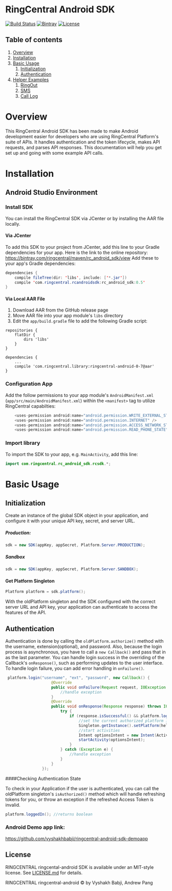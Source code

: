 # RingCentral Android SDK

[![Build Status](https://travis-ci.org/vyshakhbabji/ringcentral-android.svg)](https://travis-ci.org/vyshakhbabji/ringcentral-android)
[![Bintray][bintray-version-svg]][bintray-version-link]
[![License][license-svg]][license-link]


## Table of contents

1. [Overview](#overview)
2. [Installation](#installation)
3. [Basic Usage](#basic-usage)
	1. [Initialization](##initialization)
	2. [Authentication](##authentication)
4. [Helper Examples](#helper-examples)
	1. [RingOut](##performing-a-ringout)
	2. [SMS](##sending-an-sms)
	3. [Call Log](##getting-the-call-log)

# Overview

This RingCentral Android SDK has been made to make Android development easier for developers who are using RingCentral Platform's suite of APIs. It handles authentication and the token lifecycle, makes API requests, and parses API responses. This documentation will help you get set up and going with some example API calls.

# Installation

## Android Studio Environment

### Install SDK

You can install the RingCentral SDK via JCenter or by installing the AAR file locally.

#### Via JCenter

To add this SDK to your project from JCenter, add this line to your Gradle dependencies for your app. Here is the link to the online repository: https://bintray.com/ringcentral/maven/rc_android_sdk/view
Add these to your app's Gradle dependencies:

```java
dependencies {
    compile fileTree(dir: 'libs', include: ['*.jar'])
    compile 'com.ringcentral.rcandroidsdk:rc_android_sdk:0.5'
}
```

#### Via Local AAR File

1. Download AAR from the GitHub release page
2. Move AAR file into your app module's `libs` directory
3. Edit the `app/build.gradle` file to add the following Gradle script:

```
repositories {
    flatDir {
        dirs 'libs'
    }
}

dependencies {
    ...
    compile 'com.ringcentral.library:ringcentral-android-0-7@aar'
}
```

### Configuration App

Add the follow permissions to your app module's `AndroidManifest.xml` (`app/src/main/AndroidManifest.xml`) within the `<manifest>` tag to utilize RingCentral capabilties:

```java
    <uses-permission android:name="android.permission.WRITE_EXTERNAL_STORAGE" />
    <uses-permission android:name="android.permission.INTERNET" />
    <uses-permission android:name="android.permission.ACCESS_NETWORK_STATE" />
    <uses-permission android:name="android.permission.READ_PHONE_STATE" />
```

### Import library

To import the SDK to your app, e.g. `MainActivity`, add this line:

```java
import com.ringcentral.rc_android_sdk.rcsdk.*;
```

# Basic Usage

## Initialization

Create an instance of the global SDK object in your application, and configure it with your unique API key, secret, and server URL.

##### Production:

```java
sdk = new SDK(appKey, appSecret, Platform.Server.PRODUCTION);
```
##### Sandbox

```java
sdk = new SDK(appKey, appSecret, Platform.Server.SANDBOX);
```

#### Get Platform Singleton

```java
Platform platform = sdk.platform();
```
With the oldPlatform singleton and the SDK configured with the correct server URL and API key, your application can authenticate to access the features of the API.

## Authentication

Authentication is done by calling the `oldPlatform.authorize()` method with the username, extension(optional), and password. Also, because the login process is asynchronous, you have to call a `new Callback()` and pass that in as the last parameter. You can handle login success in the overriding of the Callback's `onResponse()`, such as performing updates to the user interface. To handle login failure, you can add error handling in `onFailure()`.

```java
 platform.login("username", "ext", "password", new Callback() {
                    @Override
                    public void onFailure(Request request, IOException e) {
                        //handle exception
                    }
                    @Override
                    public void onResponse(Response response) throws IOException {
                        try {
                            if (response.isSuccessful() && platform.loggedIn()) {
                                //set the current authorized platform instance to the singleton instance 
                                Singleton.getInstance().setPlatform(helpers);
                                //start activities
                                Intent optionsIntent = new Intent(ActivityA.this, ActivityB.class);
                                startActivity(optionsIntent);
                            }
                        } catch (Exception e) {
                            //handle exception
                        }
                    }
                });
```

####Checking Authentication State

To check in your Application if the user is authenticated, you can call the oldPlatform singleton's `isAuthorized()` method which will handle refreshing tokens for you, or throw an exception if the refreshed Access Token is invalid.

```java
platform.loggedIn(); //returns boolean 
```
<!---
##Performing API calls

To perform an authenticated API call, you should use the `get` `post` `put` or `delete` method of the oldPlatform singleton. For calling `get` and `post` requests, pass in a Hashmap for the body and the headers, and a Callback since Android HTTP requests are asynchronous. If your body needs to be encoded Form Data as key value pairs, add to the body HashMap with keys and values. Or else, just add the body string with they key as "body",

```java
LinkedHashMap<String, String> body = new LinkedHashMap();
body.put("body", "BodyStringGoesHere")
```
For all API calls, create a HashMap for headers and add header-type 
as the key, and header values as the value.

```java
HashMap<String, String> headers = new HashMap();
// Add headers (e.g. "Content-Type", "url") 
headers.put("Content-Type", "application/json");
String url = "/restapi/v1.0/account/~/extension/~/sms";
```
Example post request, passing in the body, headers, and Callback:

```java
platform.post(url, body, headers,
	new Callback() {
		@Override
		public void onFailure(Request request, IOException e) {
			e.printStackTrace();
		}
		@Override
		public void onResponse(Response response) throws IOException {
		Transaction transaction = new Transaction(response);
		if(!response.isSuccessful())
			throw new IOException(transaction.getError());
			// Your code goes here
		}
});
```




# Helper Examples

### Get Helper Singleton

To use the Helpers class which extends the Platform class, initialize it like you would for Platform and call the helper methods from this Helpers object.

```java
Helpers helpers = SDK.getHelpers();
```

## Performing a RingOut
The RingOut POST API call has a helper function written so you can just input the "To", "From", and "Caller ID" phone numbers.

```java
helpers.ringOut(
	"15101234567", // Phone number calling "To"
	"18881234567", // Phone number calling "From"
	"12223334444", // Caller ID number
	"True", // "True" or "False" states whether a prompt plays before a call
	new Callback() {
		@Override
                public void onFailure(Request request, IOException e) {
                        e.printStackTrace();
                }
                @Override
                public void onResponse(Response response) throws IOException {
                	Transaction transaction = new Transaction(response);
                    String responseString = transaction.getBodyString();
                    // If HTTP response is not successful, throw exception
                    if (!response.isSuccessful()) {
                        try {
                        JSONObject jsonObject = new JSONObject(responseString);
           				String errorCode = jsonObject.getString("errorCode");
                        String message = jsonObject.getString("message");
                        throw new IOException("Error code: "+ authResponse.getStatus() + ". Error: " + errorCode + ": " + message);
                        } catch (JSONException e){
                            e.printStackTrace();
                        }
                    }
                    // Your code goes here
                }
});	
```

## Sending an SMS

The send SMS POST API call has a helper function written so you can input the "To", and "From" phone number and SMS message.

```java
helpers.sendSMS(
	"15101234567", // Phone number calling "To"
	"18881234567", // Phone number calling "From"
	"This is a sample text message",
	new Callback() {
                @Override
                public void onFailure(Request request, IOException e) {
                        e.printStackTrace();
                }
                @Override
                public void onResponse(Response response) throws IOException {
                	Transaction transaction = new Transaction(response);
                    String responseString = transaction.getBodyString();
                    // If HTTP response is not successful, throw exception
                    if (!response.isSuccessful()) {
                        try {
                            JSONObject jsonObject = new JSONObject(responseString);
                            String errorCode = jsonObject.getString("errorCode");
                        	String message = jsonObject.getString("message");
                            throw new IOException("Error code: "+ smsResponse.getStatus() + ". Error: " + errorCode + ": " + message);
                        } catch (JSONException e){
                            e.printStackTrace();
                     	}
                    }
                	// Your code goes here
                }
});
```

## Getting the call log

The call log GET API call has a helper function written that returns the response in the Callback.
```java
helpers.callLog(
	new Callback() {
                @Override
                public void onFailure(Request request, IOException e) {
                        e.printStackTrace();
                }
                @Override
                public void onResponse(Response response) throws IOException {
                if(!response.isSuccessful())
                        throw new IOException("Unexpected code " + response);
                Transaction transaction = new Transaction(response);
                	// Your code goes here
                }
});	
```	
-->
### Android Demo app link: 
https://github.com/vyshakhbabji/ringcentral-android-sdk-demoapp

## License

RINGCENTRAL ringcental-android SDK is available under an MIT-style license. See [LICENSE.md](LICENSE.md) for details.

RINGCENTRAL ringcentral-android &copy; by Vyshakh Babji, Andrew Pang



 [build-status-svg]: https://travis-ci.org/ringcentral/ringcentral-android.svg?branch=master
 [build-status-link]: https://travis-ci.org/ringcentral/ringcentral-android
 [bintray-version-svg]: https://img.shields.io/bintray/v/ringcentral/maven/rc_android_sdk.svg
 [bintray-version-link]: https://bintray.com/ringcentral/maven/rc_android_sdk/view
 [license-svg]: https://img.shields.io/badge/license-MIT-blue.svg
 [license-link]: https://github.com/ringcentral/ringcentral-android/blob/master/LICENSE.md
